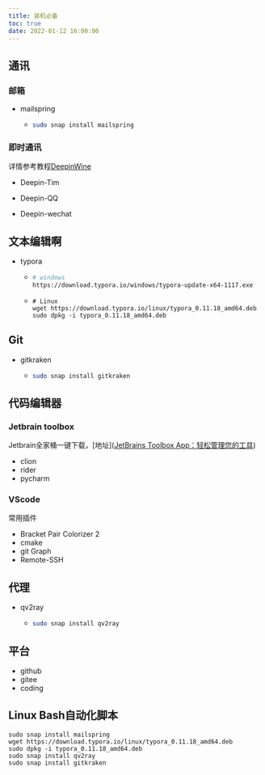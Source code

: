 ```yaml
---
title: 装机必备
toc: true
date: 2022-01-12 16:00:00
---
```


## 通讯

### 邮箱

- mailspring

  - ```bash
    sudo snap install mailspring
    ```

### 即时通讯

详情参考教程[DeepinWine](https://github.com/zq1997/deepin-wine.git)

- Deepin-Tim

- Deepin-QQ

- Deepin-wechat

  

## 文本编辑啊

- typora 

  - ```bash
    # windows
    https://download.typora.io/windows/typora-update-x64-1117.exe
    
    ```

  - ```
    # Linux
    wget https://download.typora.io/linux/typora_0.11.18_amd64.deb
    sudo dpkg -i typora_0.11.18_amd64.deb
    ```

    

## Git

- gitkraken

  - ```bash
    sudo snap install gitkraken
    ```

## 代码编辑器

### Jetbrain toolbox

Jetbrain全家桶一键下载，[地址]([JetBrains Toolbox App：轻松管理您的工具](https://www.jetbrains.com/zh-cn/toolbox-app/))

- clion
- rider
- pycharm

### VScode

常用插件

- Bracket Pair Colorizer 2
- cmake
- git Graph
- Remote-SSH

## 代理

- qv2ray

  - ```bash
    sudo snap install qv2ray
    ```

    

## 平台

- github
- gitee
- coding



## Linux Bash自动化脚本

```
sudo snap install mailspring
wget https://download.typora.io/linux/typora_0.11.18_amd64.deb
sudo dpkg -i typora_0.11.18_amd64.deb
sudo snap install qv2ray
sudo snap install gitkraken
```

